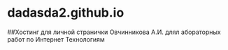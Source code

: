 # dadasda2.github.io
##Хостинг для личной странички Овчинникова А.И. длял абораторных работ по Интернет Технологиям
